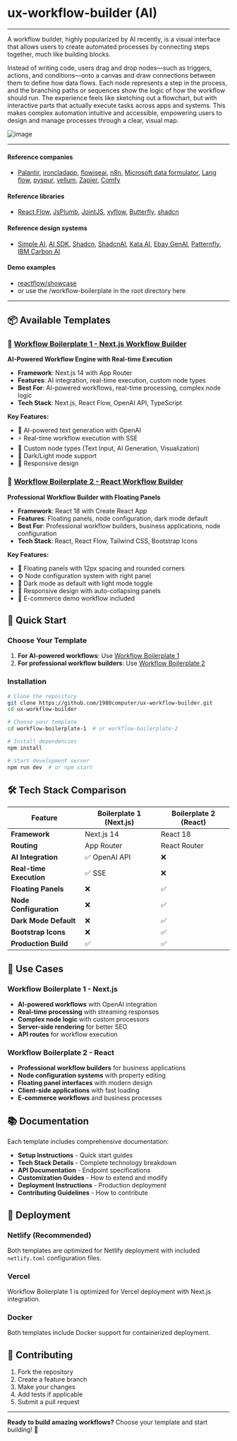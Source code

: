 # ux-workflow-builder (AI)

---

A workflow builder, highly popularized by AI recently, is a visual interface that allows users to create automated processes by connecting steps together, much like building blocks. 

Instead of writing code, users drag and drop nodes—such as triggers, actions, and conditions—onto a canvas and draw connections between them to define how data flows. Each node represents a step in the process, and the branching paths or sequences show the logic of how the workflow should run. The experience feels like sketching out a flowchart, but with interactive parts that actually execute tasks across apps and systems. This makes complex automation intuitive and accessible, empowering users to design and manage processes through a clear, visual map.

![image](https://n8niostorageaccount.blob.core.windows.net/n8nio-strapi-blobs-prod/assets/Agent_chat_818315ae64.webp)

---

#### Reference companies

- [Palantir](https://www.palantir.com/), [ironcladapp](https://rivet.ironcladapp.com/), [flowiseai](https://flowiseai.com/), [n8n](https://n8n.io/), [Microsoft data formulator](https://github.com/microsoft/data-formulator), [Lang flow](https://www.langflow.org/), [pyspur](https://www.pyspur.dev/), [vellum](https://www.vellum.ai/), [Zapier](https://zapier.com/), [Comfy](http://comfy.org/)

#### Reference libraries

- [React Flow](https://reactflow.dev/), [JsPlumb](https://jsplumbtoolkit.com/reactflow-alternative), [JointJS](https://www.jointjs.com/react-flow-alternative), [xyflow](https://xyflow.com/), [Butterfly](https://github.com/xyflow/awesome-node-based-uis), [shadcn](https://ui.shadcn.com/blocks)

#### Reference design systems

- [Simple AI](https://www.simple-ai.dev/ai-agents), [AI SDK](https://ai-sdk.dev/elements/examples/workflow), [Shadcn](https://ui.shadcn.com/blocks), [ShadcnAI](https://www.shadcn.io/ai), [Kata AI](https://kata.ai/), [Ebay GenAI](https://playbook.ebay.com/expressions), [Patternfly](https://www.patternfly.org/patternfly-ai/about-ai/), [IBM Carbon AI](https://carbondesignsystem.com/guidelines/carbon-for-ai/)

#### Demo examples

- [reactflow/showcase](https://reactflow.dev/showcase)
- or use the /workflow-boilerplate in the root directory here

---

## 📦 Available Templates

### 🚀 [Workflow Boilerplate 1 - Next.js Workflow Builder](./workflow-boilerplate-1/)
**AI-Powered Workflow Engine with Real-time Execution**

- **Framework**: Next.js 14 with App Router
- **Features**: AI integration, real-time execution, custom node types
- **Best For**: AI-powered workflows, real-time processing, complex node logic
- **Tech Stack**: Next.js, React Flow, OpenAI API, TypeScript

**Key Features:**
- 🤖 AI-powered text generation with OpenAI
- ⚡ Real-time workflow execution with SSE
- 🎯 Custom node types (Text Input, AI Generation, Visualization)
- 🌙 Dark/Light mode support
- 📱 Responsive design

### 🎨 [Workflow Boilerplate 2 - React Workflow Builder](./workflow-boilerplate-2/)
**Professional Workflow Builder with Floating Panels**

- **Framework**: React 18 with Create React App
- **Features**: Floating panels, node configuration, dark mode default
- **Best For**: Professional workflow builders, business applications, node configuration
- **Tech Stack**: React, React Flow, Tailwind CSS, Bootstrap Icons

**Key Features:**
- 🎨 Floating panels with 12px spacing and rounded corners
- ⚙️ Node configuration system with right panel
- 🌙 Dark mode as default with light mode toggle
- 📱 Responsive design with auto-collapsing panels
- 🎯 E-commerce demo workflow included

## 🚀 Quick Start

### Choose Your Template

1. **For AI-powered workflows**: Use [Workflow Boilerplate 1](./workflow-boilerplate-1/)
2. **For professional workflow builders**: Use [Workflow Boilerplate 2](./workflow-boilerplate-2/)

### Installation

```bash
# Clone the repository
git clone https://github.com/1980computer/ux-workflow-builder.git
cd ux-workflow-builder

# Choose your template
cd workflow-boilerplate-1  # or workflow-boilerplate-2

# Install dependencies
npm install

# Start development server
npm run dev  # or npm start
```

## 🛠 Tech Stack Comparison

| Feature | Boilerplate 1 (Next.js) | Boilerplate 2 (React) |
|---------|-------------------------|----------------------|
| **Framework** | Next.js 14 | React 18 |
| **Routing** | App Router | React Router |
| **AI Integration** | ✅ OpenAI API | ❌ |
| **Real-time Execution** | ✅ SSE | ❌ |
| **Floating Panels** | ❌ | ✅ |
| **Node Configuration** | ❌ | ✅ |
| **Dark Mode Default** | ❌ | ✅ |
| **Bootstrap Icons** | ❌ | ✅ |
| **Production Build** | ✅ | ✅ |

## 🎯 Use Cases

### Workflow Boilerplate 1 - Next.js
- **AI-powered workflows** with OpenAI integration
- **Real-time processing** with streaming responses
- **Complex node logic** with custom processors
- **Server-side rendering** for better SEO
- **API routes** for workflow execution

### Workflow Boilerplate 2 - React
- **Professional workflow builders** for business applications
- **Node configuration systems** with property editing
- **Floating panel interfaces** with modern design
- **Client-side applications** with fast loading
- **E-commerce workflows** and business processes

## 📚 Documentation

Each template includes comprehensive documentation:

- **Setup Instructions** - Quick start guides
- **Tech Stack Details** - Complete technology breakdown
- **API Documentation** - Endpoint specifications
- **Customization Guides** - How to extend and modify
- **Deployment Instructions** - Production deployment
- **Contributing Guidelines** - How to contribute

## 🚀 Deployment

### Netlify (Recommended)
Both templates are optimized for Netlify deployment with included `netlify.toml` configuration files.

### Vercel
Workflow Boilerplate 1 is optimized for Vercel deployment with Next.js integration.

### Docker
Both templates include Docker support for containerized deployment.

## 🤝 Contributing

1. Fork the repository
2. Create a feature branch
3. Make your changes
4. Add tests if applicable
5. Submit a pull request

---

**Ready to build amazing workflows?** Choose your template and start building! 🚀
